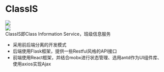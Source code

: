 # ClassIS
![](https://img.shields.io/badge/license-LGPL-blue)  
<img align="middle" src="https://raw.githubusercontent.com/wiki/SRE312/ClassIS/images/logo.png"></img>  
ClassIS即Class Information Service，班级信息服务  
* 采用前后端分离的开发模式  
* 后端使用Flask框架，提供一些Restful风格的API接口  
* 前端使用React框架，并结合mobx进行状态管理、选用antd作为UI组件库、使用axios实现Ajax  
